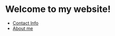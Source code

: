 # Welcome to my website!
<p style="color:blue">
<ul>
        <li><a href="./contact">Contact Info</a></li>
        <li><a href="./aboutme">About me</a></li>
</ul>
</p>
